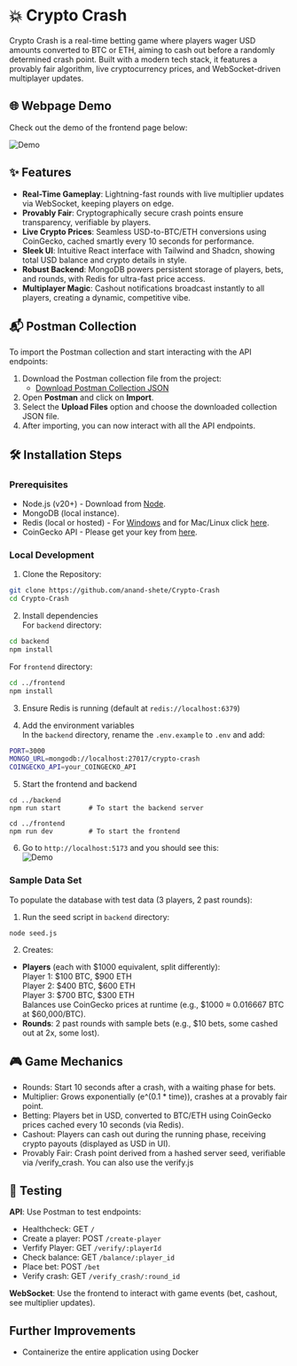 # 💥 Crypto Crash

Crypto Crash is a real-time betting game where players wager USD amounts converted to BTC or ETH, aiming to cash out before a randomly determined crash point. Built with a modern tech stack, it features a provably fair algorithm, live cryptocurrency prices, and WebSocket-driven multiplayer updates.

## 🌐 Webpage Demo

Check out the demo of the frontend page below:

![Demo](https://i.imgur.com/Pt5Xq5b.png)

## ✨ Features

- **Real-Time Gameplay**: Lightning-fast rounds with live multiplier updates via WebSocket, keeping players on edge.
- **Provably Fair**: Cryptographically secure crash points ensure transparency, verifiable by players.
- **Live Crypto Prices**: Seamless USD-to-BTC/ETH conversions using CoinGecko, cached smartly every 10 seconds for performance.
- **Sleek UI**: Intuitive React interface with Tailwind and Shadcn, showing total USD balance and crypto details in style.
- **Robust Backend**: MongoDB powers persistent storage of players, bets, and rounds, with Redis for ultra-fast price access.
- **Multiplayer Magic**: Cashout notifications broadcast instantly to all players, creating a dynamic, competitive vibe.

## 📬 Postman Collection

To import the Postman collection and start interacting with the API endpoints:

1. Download the Postman collection file from the project:
   - [Download Postman Collection JSON](./backend/postman.json)
2. Open **Postman** and click on **Import**.
3. Select the **Upload Files** option and choose the downloaded collection JSON file.
4. After importing, you can now interact with all the API endpoints.

## 🛠️ Installation Steps

### Prerequisites

- Node.js (v20+) - Download from [Node](https://nodejs.org/en/download).
- MongoDB (local instance).
- Redis (local or hosted) - For [Windows](https://redis.io/docs/latest/operate/oss_and_stack/install/archive/install-redis/install-redis-on-windows/) and for Mac/Linux click [here](https://redis.io/docs/latest/operate/oss_and_stack/install/install-stack/).
- CoinGecko API - Please get your key from [here](https://docs.coingecko.com/reference/setting-up-your-api-key).

### Local Development

1. Clone the Repository:

```bash
git clone https://github.com/anand-shete/Crypto-Crash
cd Crypto-Crash
```

2. Install dependencies  
   For `backend` directory:

```bash
cd backend
npm install
```

For `frontend` directory:

```bash
cd ../frontend
npm install
```

3. Ensure Redis is running (default at `redis://localhost:6379`)

4. Add the environment variables  
   In the `backend` directory, rename the `.env.example` to `.env` and add:

```bash
PORT=3000
MONGO_URL=mongodb://localhost:27017/crypto-crash
COINGECKO_API=your_COINGECKO_API
```

5. Start the frontend and backend

```
cd ../backend
npm run start       # To start the backend server

cd ../frontend
npm run dev         # To start the frontend
```

6. Go to `http://localhost:5173` and you should see this:  
   ![Demo](https://i.imgur.com/Pt5Xq5b.png)

### Sample Data Set

To populate the database with test data (3 players, 2 past rounds):

1. Run the seed script in `backend` directory:

```
node seed.js
```

2. Creates:

- **Players** (each with \$1000 equivalent, split differently):  
  Player 1: \$100 BTC, \$900 ETH  
  Player 2: \$400 BTC, \$600 ETH  
  Player 3: \$700 BTC, \$300 ETH  
  Balances use CoinGecko prices at runtime (e.g., \$1000 ≈ 0.016667 BTC at \$60,000/BTC).
- **Rounds**: 2 past rounds with sample bets (e.g., \$10 bets, some cashed out at 2x, some lost).

## 🎮 Game Mechanics

- Rounds: Start 10 seconds after a crash, with a waiting phase for bets.
- Multiplier: Grows exponentially (e^(0.1 \* time)), crashes at a provably fair point.
- Betting: Players bet in USD, converted to BTC/ETH using CoinGecko prices cached every 10 seconds (via Redis).
- Cashout: Players can cash out during the running phase, receiving crypto payouts (displayed as USD in UI).
- Provably Fair: Crash point derived from a hashed server seed, verifiable via /verify_crash. You can also use the verify.js

## 🧪 Testing

**API**: Use Postman to test endpoints:

- Healthcheck: GET `/`
- Create a player: POST `/create-player`
- Verfify Player: GET `/verify/:playerId`
- Check balance: GET `/balance/:player_id`
- Place bet: POST `/bet`
- Verify crash: GET `/verify_crash/:round_id`

**WebSocket**: Use the frontend to interact with game events (bet, cashout, see multiplier updates).

## Further Improvements

- Containerize the entire application using Docker
